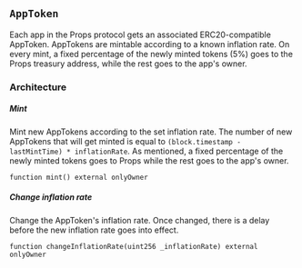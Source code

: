## `AppToken`

Each app in the Props protocol gets an associated ERC20-compatible AppToken. AppTokens are mintable according to a known inflation rate. On every mint, a fixed percentage of the newly minted tokens (5%) goes to the Props treasury address, while the rest goes to the app's owner.

### Architecture

##### Mint

Mint new AppTokens according to the set inflation rate. The number of new AppTokens that will get minted is equal to `(block.timestamp - lastMintTime) * inflationRate`. As mentioned, a fixed percentage of the newly minted tokens goes to Props while the rest goes to the app's owner.

```solidity
function mint() external onlyOwner
```

##### Change inflation rate

Change the AppToken's inflation rate. Once changed, there is a delay before the new inflation rate goes into effect.

```solidity
function changeInflationRate(uint256 _inflationRate) external onlyOwner
```
